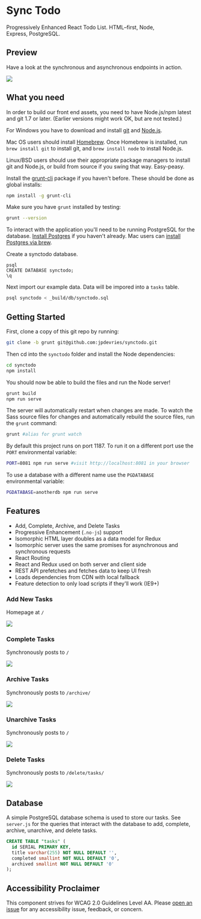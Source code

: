 Sync Todo
========

Progressively Enhanced React Todo List. HTML&ndash;first, Node, Express,&nbsp;PostgreSQL.

## Preview
Have a look at the synchronous and asynchronous endpoints in&nbsp;action.  

![](http://j4p.us/0x3G2i0P2l2E/todolist.gif)

## What you need

In order to build our front end assets, you need to have Node.js/npm latest and git 1.7 or later.
(Earlier versions might work OK, but are not tested.)

For Windows you have to download and install [git](http://git-scm.com/downloads) and [Node.js](http://nodejs.org/download/).

Mac OS users should install [Homebrew](http://mxcl.github.com/homebrew/). Once Homebrew is installed, run `brew install git` to install git,
and `brew install node` to install Node.js.

Linux/BSD users should use their appropriate package managers to install git and Node.js, or build from source
if you swing that way. Easy-peasy.

Install the [grunt-cli](http://gruntjs.com/getting-started#installing-the-cli) package if you haven't before. These should be done as global installs:

```bash
npm install -g grunt-cli
```

Make sure you have `grunt` installed by testing:

```bash
grunt --version
```

To interact with the application you'll need to be running PostgreSQL for the database. [Install Postgres](https://www.postgresql.org/download/) if you haven't already. Mac users can [install Postgres via brew](https://www.moncefbelyamani.com/how-to-install-postgresql-on-a-mac-with-homebrew-and-lunchy/).

Create a synctodo&nbsp;database.

```
psql
CREATE DATABASE synctodo;
\q
```

 Next import our example&nbsp;data. Data will be impored into a `tasks`&nbsp;table.

```bash
psql synctodo < _build/db/synctodo.sql
```

## Getting Started
First, clone a copy of this git repo by running:

```bash
git clone -b grunt git@github.com:jpdevries/synctodo.git
```

Then cd into the `synctodo` folder and install the Node&nbsp;dependencies:
```bash
cd synctodo
npm install
```

You should now be able to build the files and run the Node&nbsp;server!
```bash
grunt build
npm run serve
```

The server will automatically restart when changes are made. To watch the Sass source files for changes and automatically rebuild the source files, run the `grunt` command:
```bash
grunt #alias for grunt watch
```

By default this project runs on port 1187. To run it on a different port use the `PORT` environmental variable:
```bash
PORT=8081 npm run serve #visit http://localhost:8081 in your browser
```

To use a database with a different name use the `PGDATABASE` environmental&nbsp;variable:

```bash
PGDATABASE=anotherdb npm run serve
```

## Features
 - Add, Complete, Archive, and Delete&nbsp;Tasks
 - Progressive Enhancement (`.no-js`) support
 - Isomorphic HTML layer doubles as a data model for Redux
 - Isomorphic server uses the same promises for asynchronous and synchronous&nbsp;requests
 - React&nbsp;Routing
 - React and Redux used on both server and client&nbsp;side
 - REST API prefetches and fetches data to keep UI&nbsp;fresh
 - Loads dependencies from CDN with local&nbsp;fallback
 - Feature detection to only load scripts if they'll work (IE9+)

### Add New Tasks
Homepage at `/`

![](http://j4p.us/1l1G471R453z/Screen%20Shot%202016-08-06%20at%201.13.46%20AM.png)

### Complete Tasks
Synchronously posts to `/`

![](http://j4p.us/3K3C3R1o3a1b/Screen%20Shot%202016-08-06%20at%201.14.11%20AM.png)

### Archive Tasks
Synchronously posts to `/archive/`

![](http://j4p.us/162W063Y3i0K/Screen%20Shot%202016-08-06%20at%201.14.23%20AM.png)

### Unarchive Tasks
Synchronously posts to `/`

![](http://j4p.us/1o0S0F3I1X0r/Screen%20Shot%202016-08-06%20at%201.14.39%20AM.png)

### Delete Tasks
Synchronously posts to `/delete/tasks/`

![](http://j4p.us/0P2C3h2n070H/Screen%20Shot%202016-08-06%20at%201.14.55%20AM.png)

## Database
A simple PostgreSQL database schema is used to store our tasks. See `server.js` for the queries that interact with the database to add, complete, archive, unarchive, and delete&nbsp;tasks.

```sql
CREATE TABLE "tasks" (
  id SERIAL PRIMARY KEY,
  title varchar(255) NOT NULL DEFAULT '',
  completed smallint NOT NULL DEFAULT '0',
  archived smallint NOT NULL DEFAULT '0'
);
```

## Accessibility Proclaimer
This component strives for WCAG 2.0 Guidelines Level AA. Please [open an issue](https://github.com/jpdevries/synctodo/issues/new) for any accessibility issue, feedback, or&nbsp;concern.
